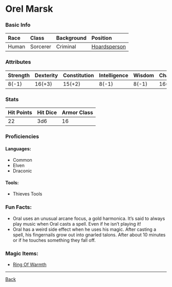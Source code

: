 # Orel Marsk

### Basic Info

| Race | Class | Background | Position |
|:--|:--|:--|:--|
| Human | Sorcerer | Criminal | [Hoardsperson](../Documents/Hoardsperson.pdf) |

### Attributes

| Strength | Dexterity | Constitution | Intelligence | Wisdom | Charisma |
|:--|:--|:--|:--|:--|:--|
| 8(-1) | 16(+3) | 15(+2) | 8(-1) | 8(-1) | 16(+3) |

### Stats

| Hit Points | Hit Dice | Armor Class |
|:--|:--|:--|
| 22 | 3d6 | 16 |

### Proficiencies
#### Languages:
- Common
- Elven
- Draconic

#### Tools:
- Thieves Tools

### Fun Facts:
- Oral uses an unusual arcane focus, a gold harmonica. It’s said to always play music when Oral casts a spell. Even if he isn’t playing it!
- Oral has a weird side effect when he uses his magic. After casting a spell, his fingernails grow out into gnarled talons. After about 10 minutes or if he touches something they fall off.

### Magic Items:
- [Ring Of Warmth](../MagicItems/RingOfWarmth.md)

---
[Back](./)